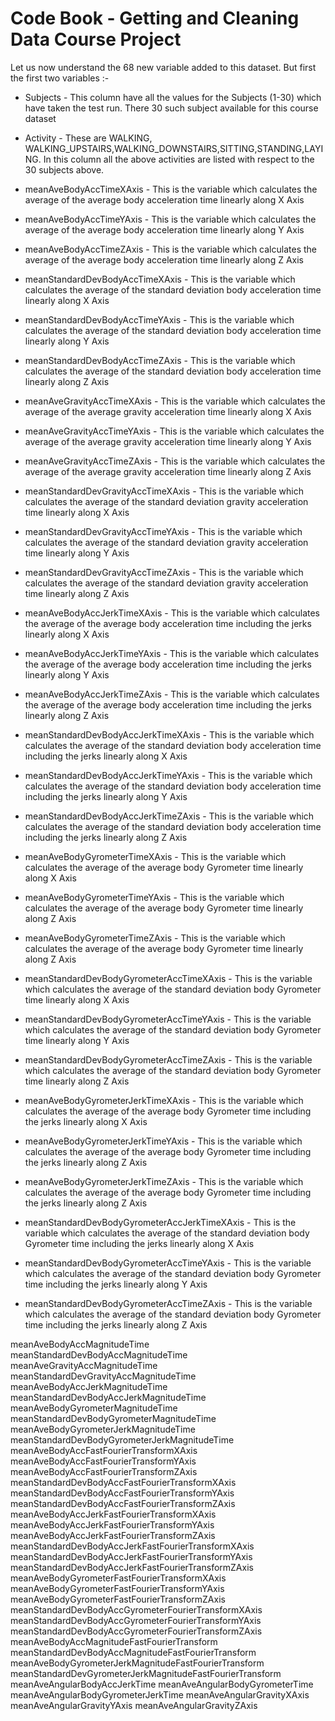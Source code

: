 # Code Book - Getting and Cleaning Data Course Project

Let us now understand the 68 new variable added to this dataset. But first the first two variables :-

- Subjects -
This column have all the values for the Subjects (1-30) which have taken the test run. There 30 such subject available for this course dataset

- Activity -
These are WALKING, WALKING_UPSTAIRS,WALKING_DOWNSTAIRS,SITTING,STANDING,LAYING. In this column all the above activities are listed with respect to the 30 subjects above.

- meanAveBodyAccTimeXAxis -
This is the variable which calculates the average of the average body acceleration time linearly along X Axis

- meanAveBodyAccTimeYAxis -
This is the variable which calculates the average of the average body acceleration time linearly  along Y Axis

- meanAveBodyAccTimeZAxis -
This is the variable which calculates the average of the average body acceleration time linearly  along Z Axis

- meanStandardDevBodyAccTimeXAxis -
This is the variable which calculates the average of the standard deviation body acceleration time linearly along X Axis

- meanStandardDevBodyAccTimeYAxis -
This is the variable which calculates the average of the standard deviation body acceleration time linearly along Y Axis

- meanStandardDevBodyAccTimeZAxis -
This is the variable which calculates the average of the standard deviation body acceleration time linearly along Z Axis

- meanAveGravityAccTimeXAxis -
This is the variable which calculates the average of the average gravity acceleration time linearly along X Axis

- meanAveGravityAccTimeYAxis -
This is the variable which calculates the average of the average gravity acceleration time linearly along Y Axis

- meanAveGravityAccTimeZAxis -
This is the variable which calculates the average of the average gravity acceleration time linearly along Z Axis

- meanStandardDevGravityAccTimeXAxis -
This is the variable which calculates the average of the standard deviation gravity acceleration time linearly along X Axis

- meanStandardDevGravityAccTimeYAxis -
This is the variable which calculates the average of the standard deviation gravity acceleration time linearly along Y Axis

- meanStandardDevGravityAccTimeZAxis -
This is the variable which calculates the average of the standard deviation gravity acceleration time linearly along Z Axis

- meanAveBodyAccJerkTimeXAxis -
This is the variable which calculates the average of the average body acceleration time including the jerks linearly along X Axis

- meanAveBodyAccJerkTimeYAxis -
This is the variable which calculates the average of the average body acceleration time including the jerks linearly along Y Axis

- meanAveBodyAccJerkTimeZAxis -
This is the variable which calculates the average of the average body acceleration time including the jerks linearly along Z Axis

- meanStandardDevBodyAccJerkTimeXAxis -
This is the variable which calculates the average of the standard deviation body acceleration time including the jerks linearly along X Axis

- meanStandardDevBodyAccJerkTimeYAxis -
This is the variable which calculates the average of the standard deviation body acceleration time including the jerks linearly along Y Axis

- meanStandardDevBodyAccJerkTimeZAxis -
This is the variable which calculates the average of the standard deviation body acceleration time including the jerks linearly along Z Axis

- meanAveBodyGyrometerTimeXAxis -
This is the variable which calculates the average of the average body Gyrometer time linearly along X Axis

- meanAveBodyGyrometerTimeYAxis -
This is the variable which calculates the average of the average body Gyrometer time linearly along Z Axis

- meanAveBodyGyrometerTimeZAxis -
This is the variable which calculates the average of the average body Gyrometer time linearly along Z Axis

- meanStandardDevBodyGyrometerAccTimeXAxis -
This is the variable which calculates the average of the standard deviation body Gyrometer time linearly along X Axis

- meanStandardDevBodyGyrometerAccTimeYAxis -
This is the variable which calculates the average of the standard deviation body Gyrometer time linearly along Y Axis

- meanStandardDevBodyGyrometerAccTimeZAxis -
This is the variable which calculates the average of the standard deviation body Gyrometer time linearly along Z Axis

- meanAveBodyGyrometerJerkTimeXAxis -
This is the variable which calculates the average of the average body Gyrometer time including the jerks linearly along X Axis

- meanAveBodyGyrometerJerkTimeYAxis -
This is the variable which calculates the average of the average body Gyrometer time including the jerks linearly along Z Axis

- meanAveBodyGyrometerJerkTimeZAxis -
This is the variable which calculates the average of the average body Gyrometer time including the jerks linearly along Z Axis

- meanStandardDevBodyGyrometerAccJerkTimeXAxis -
This is the variable which calculates the average of the standard deviation body Gyrometer time including the jerks linearly along X Axis

- meanStandardDevBodyGyrometerAccTimeYAxis -
This is the variable which calculates the average of the standard deviation body Gyrometer time including the jerks linearly along Y Axis

- meanStandardDevBodyGyrometerAccTimeZAxis -
This is the variable which calculates the average of the standard deviation body Gyrometer time including the jerks linearly along Z Axis

meanAveBodyAccMagnitudeTime
meanStandardDevBodyAccMagnitudeTime
meanAveGravityAccMagnitudeTime
meanStandardDevGravityAccMagnitudeTime
meanAveBodyAccJerkMagnitudeTime
meanStandardDevBodyAccJerkMagnitudeTime
meanAveBodyGyrometerMagnitudeTime
meanStandardDevBodyGyrometerMagnitudeTime
meanAveBodyGyrometerJerkMagnitudeTime
meanStandardDevBodyGyrometerJerkMagnitudeTime
meanAveBodyAccFastFourierTransformXAxis
meanAveBodyAccFastFourierTransformYAxis
meanAveBodyAccFastFourierTransformZAxis
meanStandardDevBodyAccFastFourierTransformXAxis
meanStandardDevBodyAccFastFourierTransformYAxis
meanStandardDevBodyAccFastFourierTransformZAxis
meanAveBodyAccJerkFastFourierTransformXAxis
meanAveBodyAccJerkFastFourierTransformYAxis
meanAveBodyAccJerkFastFourierTransformZAxis
meanStandardDevBodyAccJerkFastFourierTransformXAxis
meanStandardDevBodyAccJerkFastFourierTransformYAxis
          meanStandardDevBodyAccJerkFastFourierTransformZAxis
          meanAveBodyGyrometerFastFourierTransformXAxis
          meanAveBodyGyrometerFastFourierTransformYAxis
          meanAveBodyGyrometerFastFourierTransformZAxis
          meanStandardDevBodyAccGyrometerFourierTransformXAxis
          meanStandardDevBodyAccGyrometerFourierTransformYAxis
          meanStandardDevBodyAccGyrometerFourierTransformZAxis
          meanAveBodyAccMagnitudeFastFourierTransform
          meanStandardDevBodyAccMagnitudeFastFourierTransform
          meanAveBodyGyrometerJerkMagnitudeFastFourierTransform
          meanStandardDevGyrometerJerkMagnitudeFastFourierTransform
          meanAveAngularBodyAccJerkTime
          meanAveAngularBodyGyrometerTime
          meanAveAngularBodyGyrometerJerkTime
          meanAveAngularGravityXAxis
          meanAveAngularGravityYAxis
          meanAveAngularGravityZAxis









